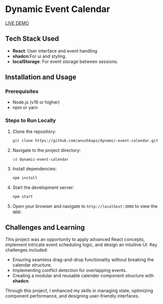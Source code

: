 # Dynamic Event Calendar
[LIVE DEMO](https://dynamic-event-calendar-beta.vercel.app/)

## Tech Stack Used
- **React**: User interface and event handling
- **shadcn**:For ui and styling.
- **localStorage**: For event storage between sessions.

## Installation and Usage

### Prerequisites
- Node.js (v16 or higher)
- npm or yarn

### Steps to Run Locally
1. Clone the repository:
   ```bash
   git clone https://github.com/anushkaps/dynamic-event-calendar.git
   ```
2. Navigate to the project directory:
   ```bash
   cd dynamic-event-calendar
   ```
3. Install dependencies:
   ```bash
   npm install
   ```
4. Start the development server:
   ```bash
   npm start
   ```
5. Open your browser and navigate to `http://localhost:3000` to view the app.


## Challenges and Learning
This project was an opportunity to apply advanced React concepts, implement intricate event scheduling logic, and design an intuitive UI. Key challenges included:
- Ensuring seamless drag-and-drop functionality without breaking the calendar structure.
- Implementing conflict detection for overlapping events.
- Creating a modular and reusable calender component structure with **shadcn**.

Through this project, I enhanced my skills in managing state, optimizing component performance, and designing user-friendly interfaces.
